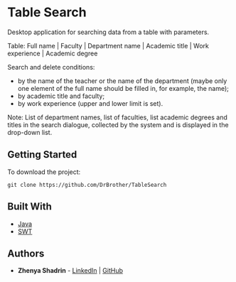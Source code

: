 # Table Search
Desktop application for searching data from a table with parameters.

Table: Full name | Faculty | Department name | Academic title | Work experience | Academic degree

Search and delete conditions:
- by the name of the teacher or the name of the department (maybe only one element of the full name should be filled in, for example, the name);
- by academic title and faculty;
- by work experience (upper and lower limit is set).

Note: List of department names, list of faculties, list academic degrees and titles in the search dialogue, collected by the system and is displayed in the drop-down list.
## Getting Started

To download the project:
```
git clone https://github.com/DrBrother/TableSearch
```

## Built With

* [Java](https://www.java.com/) 
* [SWT](https://en.wikipedia.org/wiki/Standard_Widget_Toolkit)

## Authors

* **Zhenya Shadrin** - 
[LinkedIn](https://www.linkedin.com/in/ev-shadrin/) | 
[GitHub](https://github.com/DrBrother)




